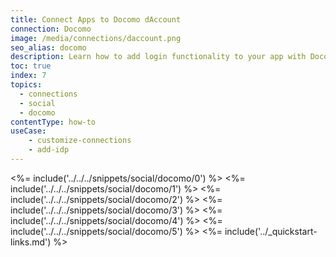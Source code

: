 ```yaml
---
title: Connect Apps to Docomo dAccount
connection: Docomo
image: /media/connections/daccount.png
seo_alias: docomo
description: Learn how to add login functionality to your app with Docomo dAccount. You will need to obtain a Client Id and Client Secret for Docomo.
toc: true
index: 7
topics:
  - connections
  - social
  - docomo
contentType: how-to
useCase:
    - customize-connections
    - add-idp
---
```

<%= include('../../../snippets/social/docomo/0') %> 
<%= include('../../../snippets/social/docomo/1') %> 
<%= include('../../../snippets/social/docomo/2') %> 
<%= include('../../../snippets/social/docomo/3') %> 
<%= include('../../../snippets/social/docomo/4') %> 
<%= include('../../../snippets/social/docomo/5') %> 
<%= include('../_quickstart-links.md') %>
